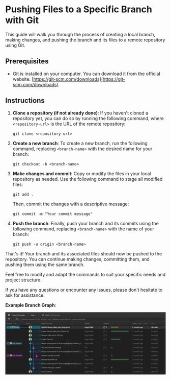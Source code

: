 # Pushing Files to a Specific Branch with Git

This guide will walk you through the process of creating a local branch, making changes, and pushing the branch and its files to a remote repository using Git.

## Prerequisites

- Git is installed on your computer. You can download it from the official website: [https://git-scm.com/downloads](https://git-scm.com/downloads)

## Instructions

1. **Clone a repository (if not already done)**: If you haven't cloned a repository yet, you can do so by running the following command, where `<repository-url>` is the URL of the remote repository:
    ```
    git clone <repository-url>
    ```

2. **Create a new branch**: To create a new branch, run the following command, replacing `<branch-name>` with the desired name for your branch:
    ```
    git checkout -b <branch-name>
    ```

3. **Make changes and commit**: Copy or modify the files in your local repository as needed. Use the following command to stage all modified files:
    ```
    git add .
    ```
    Then, commit the changes with a descriptive message:
    ```
    git commit -m "Your commit message"
    ```

4. **Push the branch**: Finally, push your branch and its commits using the following command, replacing `<branch-name>` with the name of your branch:
    ```
    git push -u origin <branch-name>
    ```

That's it! Your branch and its associated files should now be pushed to the repository. You can continue making changes, committing them, and pushing them using the same branch.

Feel free to modify and adapt the commands to suit your specific needs and project structure.

If you have any questions or encounter any issues, please don't hesitate to ask for assistance.

**Example Branch Graph**:

![Branch Graph for the Repository](Branch_Graph.PNG)
